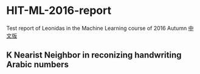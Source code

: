 # HIT-ML-2016-report
Test report of Leonidas in the Machine Learning course of 2016 Autumn
[中文版](https://github.com/leonidas141/HIT-ML-2016-report/edit/master/README_zh-cn.md)
## K Nearist Neighbor in reconizing handwriting Arabic numbers
